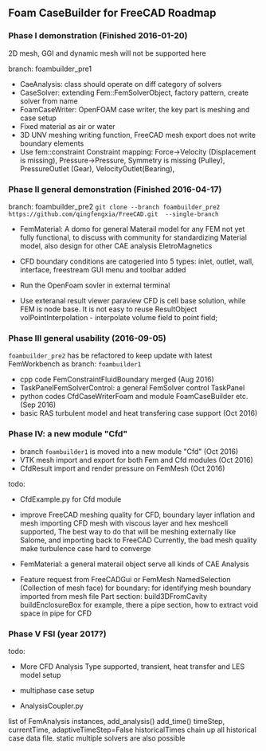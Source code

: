 
## Foam CaseBuilder for FreeCAD Roadmap

### Phase I demonstration (Finished 2016-01-20)

2D mesh, GGI and dynamic mesh will not be supported here

branch: foambuilder_pre1
- CaeAnalysis: class should operate on diff category of solvers
- CaseSolver: extending Fem::FemSolverObject, factory pattern, create solver from name
- FoamCaseWriter: OpenFOAM case writer, the key part is meshing and case setup
- Fixed material as air or water
- 3D UNV meshing writing function, FreeCAD mesh export does not write boundary elements
- Use fem::constraint Constraint mapping: 
    Force->Velocity (Displacement is missing), 
    Pressure->Pressure, Symmetry is missing (Pulley), 
    PressureOutlet (Gear), VelocityOutlet(Bearing),

### Phase II general demonstration (Finished 2016-04-17)

branch: foambuilder_pre2
`git clone --branch foambuilder_pre2 https://github.com/qingfengxia/FreeCAD.git  --single-branch`

- FemMaterial:  A domo for general Materail model for any FEM
   not yet fully functional, to discuss with community for standardizing Material model, 
   also design for other CAE analysis EletroMagnetics
   
- CFD boundary conditions are catogeried into 5 types: inlet, outlet, wall, interface, freestream
    GUI menu and toolbar added
    
- Run the OpenFoam sovler in external terminal

- Use exteranal result viewer paraview
    CFD is cell base solution, while FEM is node base. It is not easy to reuse ResultObject 
    volPointInterpolation - interpolate volume field to point field;

### Phase III general usability (2016-09-05)

`foambuilder_pre2` has be refactored to keep update with latest FemWorkbench as branch: `foambuilder1`

- cpp code FemConstraintFluidBoundary merged (Aug 2016)
- TaskPanelFemSolverControl:  a general FemSolver control TaskPanel
- python codes CfdCaseWriterFoam and module FoamCaseBuilder etc. (Sep 2016)
- basic RAS turbulent model and heat transfering case support (Oct 2016)

### Phase IV: a new module "Cfd"

- branch `foambuilder1` is moved into a new module "Cfd" (Oct 2016)
- VTK mesh import and export for both Fem and Cfd modules (Oct 2016)
- CfdResult import and render pressure on FemMesh (Oct 2016)

todo:

- CfdExample.py for Cfd module
- improve FreeCAD meshing quality for CFD, boundary layer inflation and mesh importing
    CFD mesh with viscous layer and hex meshcell supported,
    The best way to do that will be meshing externally like Salome, and importing back to FreeCAD
    Currently, the bad mesh quality make turbulence case hard to converge

- FemMaterial: a general materail object serve all kinds of CAE Analysis
   
- Feature request from FreeCADGui or FemMesh
   NamedSelection (Collection of mesh face) for boundary:
          for identifying mesh boundary imported from mesh file
   Part section: build3DFromCavity buildEnclosureBox
          for example, there a pipe section, how to extract void space in pipe for CFD

### Phase V  FSI (year 2017?)

todo:
- More CFD Analysis Type supported, transient, heat transfer and LES model setup

- multiphase case setup

- AnalysisCoupler.py

list of FemAnalysis instances,  add_analysis()  add_time()
timeStep, currentTime,  adaptiveTimeStep=False
historicalTimes chain up all historical case data file. 
static multiple solvers are also possible





